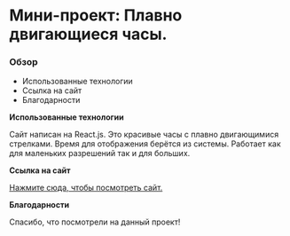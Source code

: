 # Мини-проект: Плавно двигающиеся часы.

### Обзор

* Использованные технологии
* Ссылка на сайт
* Благодарности

**Использованные технологии**

Сайт написан на React.js. Это красивые часы с плавно двигающимися стрелками. Время для отображения берётся из системы. Работает как для маленьких разрешений так и для больших.

**Ссылка на сайт**

[Нажмите сюда, чтобы посмотреть сайт.](https://gendrarium.github.io/oclock/)

**Благодарности**

Спасибо, что посмотрели на данный проект!
